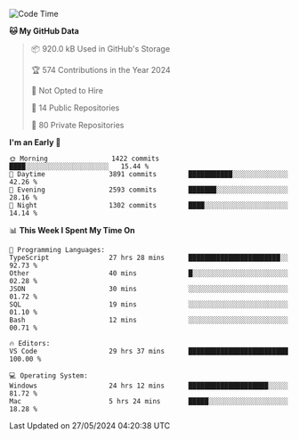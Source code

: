 <!--START_SECTION:waka-->
![Code Time](http://img.shields.io/badge/Code%20Time-5%2C694%20hrs%2051%20mins-blue)

**🐱 My GitHub Data** 

> 📦 920.0 kB Used in GitHub's Storage 
 > 
> 🏆 574 Contributions in the Year 2024
 > 
> 🚫 Not Opted to Hire
 > 
> 📜 14 Public Repositories 
 > 
> 🔑 80 Private Repositories 
 > 
**I'm an Early 🐤** 

```text
🌞 Morning                1422 commits        ████░░░░░░░░░░░░░░░░░░░░░   15.44 % 
🌆 Daytime                3891 commits        ███████████░░░░░░░░░░░░░░   42.26 % 
🌃 Evening                2593 commits        ███████░░░░░░░░░░░░░░░░░░   28.16 % 
🌙 Night                  1302 commits        ████░░░░░░░░░░░░░░░░░░░░░   14.14 % 
```


📊 **This Week I Spent My Time On** 

```text
💬 Programming Languages: 
TypeScript               27 hrs 28 mins      ███████████████████████░░   92.73 % 
Other                    40 mins             █░░░░░░░░░░░░░░░░░░░░░░░░   02.28 % 
JSON                     30 mins             ░░░░░░░░░░░░░░░░░░░░░░░░░   01.72 % 
SQL                      19 mins             ░░░░░░░░░░░░░░░░░░░░░░░░░   01.10 % 
Bash                     12 mins             ░░░░░░░░░░░░░░░░░░░░░░░░░   00.71 % 

🔥 Editors: 
VS Code                  29 hrs 37 mins      █████████████████████████   100.00 % 

💻 Operating System: 
Windows                  24 hrs 12 mins      ████████████████████░░░░░   81.72 % 
Mac                      5 hrs 24 mins       █████░░░░░░░░░░░░░░░░░░░░   18.28 % 
```


 Last Updated on 27/05/2024 04:20:38 UTC
<!--END_SECTION:waka-->

